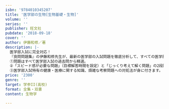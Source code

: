 ```yaml
---
isbn: '9784010345207'
title: '医学部の生物[生物基礎・生物]'
volume: ''
series: ''
publisher: 旺文社
pubdate: '2018-09-18'
cover: ''
author: 伊藤和修／著
description: |-
  医学部入試に完全対応！
  『良問問題集』の伊藤和修先生が、最新の医学部の入試問題を徹底分析して、すべての医学部志願者に贈る医学部対策の決定版。
  ①問題はすべて医学部入試の過去問から精選。
  ②「スピード感が必要な問題」（目標解答時間を設定）と「じっくり考えて解く問題」の2段階構成。
  ③医学部入試特有の健康・医療に関する知識、煩雑な考察問題への対処法が身に付きます。
price: '2300'
genre: ''
target: 学参II(高校)
format: 全集・双書
content: 生物学

---
```

